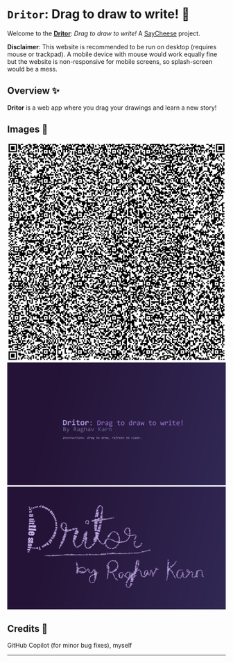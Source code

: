 # `Dritor`: Drag to draw to write! 📝
Welcome to the [**Dritor**](https://raghav-karn.github.io/Dritor): *Drag to draw to write!* 
A [SayCheese](https://saycheese.hackclub.com/) project.

**Disclaimer**: This website is recommended to be run on desktop (requires mouse or trackpad). A mobile device with mouse would work equally fine but the website is non-responsive for mobile screens, so splash-screen would be a mess.
## Overview ✨

**Dritor** is a web app where you drag your drawings and learn a new story!

## Images 📸

![QR code](images/qr.png)
![Preview](images/preview1.png)
![Preview](images/preview2.png)

## Credits 🤝

GitHub Copilot (for minor bug fixes), myself

---